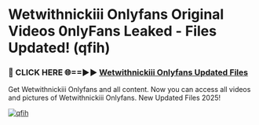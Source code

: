 # Wetwithnickiii Onlyfans Original Videos 0nlyFans Leaked - Files Updated! (qfih)

<h3>🔴 CLICK HERE 🌐==►► <a href="https://tinyurl.com/ehrbuxhb" rel="nofollow">Wetwithnickiii Onlyfans Updated Files</a></h3>

Get Wetwithnickiii Onlyfans and all content. Now you can access all videos and pictures of Wetwithnickiii Onlyfans. New Updated Files 2025!

[![qfih](https://i.imgur.com/lVYEuWS.gif)](https://tinyurl.com/ehrbuxhb)
